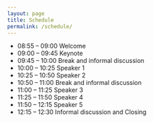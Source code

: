 ```yaml
---
layout: page
title: Schedule
permalink: /schedule/
---
```

* 08:55 – 09:00 Welcome
* 09:00 – 09:45 Keynote
* 09:45 – 10:00 Break and informal discussion
* 10:00 – 10:25 Speaker 1
* 10:25 – 10:50 Speaker 2
* 10:50 – 11:00 Break and informal discussion
* 11:00 – 11:25 Speaker 3
* 11:25 – 11:50 Speaker 4
* 11:50 – 12:15 Speaker 5
* 12:15 – 12:30 Informal discussion and Closing

